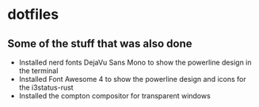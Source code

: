 # dotfiles

## Some of the stuff that was also done
* Installed nerd fonts DejaVu Sans Mono to show the powerline design in the terminal
* Installed Font Awesome 4 to show the powerline design and icons for the i3status-rust
* Installed the compton compositor for transparent windows
